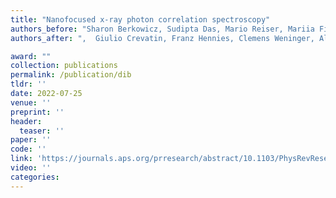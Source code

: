 ```yaml
---
title: "Nanofocused x-ray photon correlation spectroscopy"
authors_before: "Sharon Berkowicz, Sudipta Das, Mario Reiser, Mariia Filianina, "
authors_after: ",  Giulio Crevatin, Franz Hennies, Clemens Weninger, Alexander Björling, Paul Bell, Fivos Perakis"

award: ""
collection: publications
permalink: /publication/dib
tldr: ''
date: 2022-07-25
venue: ''
preprint: ''
header: 
  teaser: ''
paper: ''
code: '' 
link: 'https://journals.aps.org/prresearch/abstract/10.1103/PhysRevResearch.4.L032012'
video: ''
categories:
---
```

